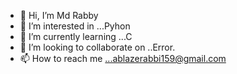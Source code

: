 - 👋 Hi, I’m Md Rabby
- 👀 I’m interested in ...Pyhon
- 🌱 I’m currently learning ...C
- 💞️ I’m looking to collaborate on ..Error.
- 📫 How to reach me ...ablazerabbi159@gmail.com

<!---
rabby159/rabby159 is a ✨ special ✨ repository because its `README.md` (this file) appears on your GitHub profile.
You can click the Preview link to take a look at your changes.
--->
